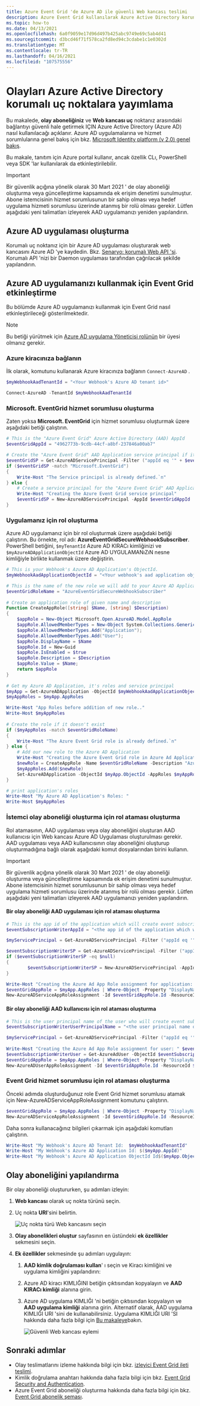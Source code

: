 ```yaml
---
title: Azure Event Grid 'de Azure AD ile güvenli Web kancası teslimi
description: Azure Event Grid kullanılarak Azure Active Directory korunan HTTPS uç noktalarına olayların nasıl teslim edileceğini açıklar
ms.topic: how-to
ms.date: 04/13/2021
ms.openlocfilehash: 6a0f9059e17d96d497b425abc9749e69c5ab4d41
ms.sourcegitcommit: d3bcd46f71f578ca2fd8ed94c3cdabe1c1e0302d
ms.translationtype: MT
ms.contentlocale: tr-TR
ms.lasthandoff: 04/16/2021
ms.locfileid: "107575556"
---
```

# <a name="publish-events-to-azure-active-directory-protected-endpoints"></a>Olayları Azure Active Directory korumalı uç noktalara yayımlama
Bu makalede, **olay aboneliğiniz** ve **Web kancası uç** noktanız arasındaki bağlantıyı güvenli hale getirmek IÇIN Azure Active Directory (Azure AD) nasıl kullanılacağı açıklanır. Azure AD uygulamalarına ve hizmet sorumlularına genel bakış için bkz. [Microsoft Identity platform (v 2.0) genel bakış](../active-directory/develop/v2-overview.md).

Bu makale, tanıtım için Azure portal kullanır, ancak özellik CLı, PowerShell veya SDK 'lar kullanılarak da etkinleştirilebilir.

> [!IMPORTANT]
> Bir güvenlik açığına yönelik olarak 30 Mart 2021 ' de olay aboneliği oluşturma veya güncelleştirme kapsamında ek erişim denetimi sunulmuştur. Abone istemcisinin hizmet sorumlusunun bir sahip olması veya hedef uygulama hizmeti sorumlusu üzerinde atanmış bir rolü olması gerekir. Lütfen aşağıdaki yeni talimatları izleyerek AAD uygulamanızı yeniden yapılandırın.


## <a name="create-an-azure-ad-application"></a>Azure AD uygulaması oluşturma
Korumalı uç noktanız için bir Azure AD uygulaması oluşturarak web kancasını Azure AD 'ye kaydedin. Bkz. [Senaryo: korumalı Web API 'si](https://docs.microsoft.com/azure/active-directory/develop/scenario-protected-web-api-overview). Korumalı API 'nizi bir Daemon uygulaması tarafından çağrılacak şekilde yapılandırın.
    
## <a name="enable-event-grid-to-use-your-azure-ad-application"></a>Azure AD uygulamanızı kullanmak için Event Grid etkinleştirme
Bu bölümde Azure AD uygulamanızı kullanmak için Event Grid nasıl etkinleştirileceği gösterilmektedir. 

> [!NOTE]
> Bu betiği yürütmek için [Azure AD uygulama Yöneticisi rolünün](../active-directory/roles/permissions-reference.md#all-roles) bir üyesi olmanız gerekir.

### <a name="connect-to-your-azure-tenant"></a>Azure kiracınıza bağlanın
İlk olarak, komutunu kullanarak Azure kiracınıza bağlanın `Connect-AzureAD` . 

```PowerShell
$myWebhookAadTenantId = "<Your Webhook's Azure AD tenant id>"

Connect-AzureAD -TenantId $myWebhookAadTenantId
```

### <a name="create-microsofteventgrid-service-principal"></a>Microsoft. EventGrid hizmet sorumlusu oluşturma
Zaten yoksa **Microsoft. EventGrid** için hizmet sorumlusu oluşturmak üzere aşağıdaki betiği çalıştırın. 

```PowerShell
# This is the "Azure Event Grid" Azure Active Directory (AAD) AppId
$eventGridAppId = "4962773b-9cdb-44cf-a8bf-237846a00ab7"

# Create the "Azure Event Grid" AAD Application service principal if it doesn't exist
$eventGridSP = Get-AzureADServicePrincipal -Filter ("appId eq '" + $eventGridAppId + "'")
if ($eventGridSP -match "Microsoft.EventGrid")
{
    Write-Host "The Service principal is already defined.`n"
} else {
    # Create a service principal for the "Azure Event Grid" AAD Application and add it to the role
    Write-Host "Creating the Azure Event Grid service principal"
    $eventGridSP = New-AzureADServicePrincipal -AppId $eventGridAppId
}
```

### <a name="create-a-role-for-your-application"></a>Uygulamanız için rol oluşturma   
Azure AD uygulamanız için bir rol oluşturmak üzere aşağıdaki betiği çalıştırın. Bu örnekte, rol adı: **AzureEventGridSecureWebhookSubscriber**. PowerShell betiğini, `$myTenantId` Azure AD KIRACı kimliğinizi ve `$myAzureADApplicationObjectId` Azure AD UYGULAMANıZıN nesne kimliğiyle birlikte kullanmak üzere değiştirin.

```PowerShell
# This is your Webhook's Azure AD Application's ObjectId. 
$myWebhookAadApplicationObjectId = "<Your webhook's aad application object id>"

# This is the name of the new role we will add to your Azure AD Application
$eventGridRoleName = "AzureEventGridSecureWebhookSubscriber"
       
# Create an application role of given name and description
Function CreateAppRole([string] $Name, [string] $Description)
{
    $appRole = New-Object Microsoft.Open.AzureAD.Model.AppRole
    $appRole.AllowedMemberTypes = New-Object System.Collections.Generic.List[string]
    $appRole.AllowedMemberTypes.Add("Application");
    $appRole.AllowedMemberTypes.Add("User");
    $appRole.DisplayName = $Name
    $appRole.Id = New-Guid
    $appRole.IsEnabled = $true
    $appRole.Description = $Description
    $appRole.Value = $Name;
    return $appRole
}
       
# Get my Azure AD Application, it's roles and service principal
$myApp = Get-AzureADApplication -ObjectId $myWebhookAadApplicationObjectId
$myAppRoles = $myApp.AppRoles

Write-Host "App Roles before addition of new role.."
Write-Host $myAppRoles
       
# Create the role if it doesn't exist
if ($myAppRoles -match $eventGridRoleName)
{
    Write-Host "The Azure Event Grid role is already defined.`n"
} else {      
    # Add our new role to the Azure AD Application
    Write-Host "Creating the Azure Event Grid role in Azure Ad Application: " $myWebhookAadApplicationObjectId
    $newRole = CreateAppRole -Name $eventGridRoleName -Description "Azure Event Grid Role"
    $myAppRoles.Add($newRole)
    Set-AzureADApplication -ObjectId $myApp.ObjectId -AppRoles $myAppRoles
}

# print application's roles
Write-Host "My Azure AD Application's Roles: "
Write-Host $myAppRoles

```

### <a name="create-role-assignment-for-the-client-creating-event-subscription"></a>İstemci olay aboneliği oluşturma için rol ataması oluşturma
Rol atamasının, AAD uygulaması veya olay aboneliğini oluşturan AAD kullanıcısı için Web kancası Azure AD Uygulaması oluşturulması gerekir. AAD uygulaması veya AAD kullanıcısının olay aboneliğini oluşturup oluşturmadığına bağlı olarak aşağıdaki komut dosyalarından birini kullanın.

> [!IMPORTANT]
> Bir güvenlik açığına yönelik olarak 30 Mart 2021 ' de olay aboneliği oluşturma veya güncelleştirme kapsamında ek erişim denetimi sunulmuştur. Abone istemcisinin hizmet sorumlusunun bir sahip olması veya hedef uygulama hizmeti sorumlusu üzerinde atanmış bir rolü olması gerekir. Lütfen aşağıdaki yeni talimatları izleyerek AAD uygulamanızı yeniden yapılandırın.

#### <a name="create-role-assignment-for-an-event-subscription-aad-app"></a>Bir olay aboneliği AAD uygulaması için rol ataması oluşturma 

```powershell
# This is the app id of the application which will create event subscription. Set to $null if you are not assigning the role to app.
$eventSubscriptionWriterAppId = "<the app id of the application which will create event subscription>"

$myServicePrincipal = Get-AzureADServicePrincipal -Filter ("appId eq '" + $myApp.AppId + "'")

$eventSubscriptionWriterSP = Get-AzureADServicePrincipal -Filter ("appId eq '" + $eventSubscriptionWriterAppId + "'")
if ($eventSubscriptionWriterSP -eq $null)
{
        $eventSubscriptionWriterSP = New-AzureADServicePrincipal -AppId $eventSubscriptionWriterAppId
}

Write-Host "Creating the Azure Ad App Role assignment for application: " $eventSubscriptionWriterAppId
$eventGridAppRole = $myApp.AppRoles | Where-Object -Property "DisplayName" -eq -Value $eventGridRoleName
New-AzureADServiceAppRoleAssignment -Id $eventGridAppRole.Id -ResourceId $myServicePrincipal.ObjectId -ObjectId $eventSubscriptionWriterSP.ObjectId -PrincipalId $eventSubscriptionWriterSP.ObjectId
```

#### <a name="create-role-assignment-for-an-event-subscription-aad-user"></a>Bir olay aboneliği AAD kullanıcısı için rol ataması oluşturma 

```powershell
# This is the user principal name of the user who will create event subscription. Set to $null if you are not assigning the role to user.
$eventSubscriptionWriterUserPrincipalName = "<the user principal name of the user who will create event subscription>"

$myServicePrincipal = Get-AzureADServicePrincipal -Filter ("appId eq '" + $myApp.AppId + "'")
    
Write-Host "Creating the Azure Ad App Role assignment for user: " $eventSubscriptionWriterUserPrincipalName
$eventSubscriptionWriterUser = Get-AzureAdUser -ObjectId $eventSubscriptionWriterUserPrincipalName
$eventGridAppRole = $myApp.AppRoles | Where-Object -Property "DisplayName" -eq -Value $eventGridRoleName
New-AzureADUserAppRoleAssignment -Id $eventGridAppRole.Id -ResourceId $myServicePrincipal.ObjectId -ObjectId $eventSubscriptionWriterUser.ObjectId -PrincipalId $eventSubscriptionWriterUser.ObjectId
```

### <a name="create-role-assignment-for-event-grid-service-principal"></a>Event Grid hizmet sorumlusu için rol ataması oluşturma
Önceki adımda oluşturduğunuz role Event Grid hizmet sorumlusu atamak için New-AzureADServiceAppRoleAssignment komutunu çalıştırın.

```powershell
$eventGridAppRole = $myApp.AppRoles | Where-Object -Property "DisplayName" -eq -Value $eventGridRoleName
New-AzureADServiceAppRoleAssignment -Id $eventGridAppRole.Id -ResourceId $myServicePrincipal.ObjectId -ObjectId $eventGridSP.ObjectId -PrincipalId $eventGridSP.ObjectId
```

Daha sonra kullanacağınız bilgileri çıkarmak için aşağıdaki komutları çalıştırın.

```powershell
Write-Host "My Webhook's Azure AD Tenant Id:  $myWebhookAadTenantId"
Write-Host "My Webhook's Azure AD Application Id: $($myApp.AppId)"
Write-Host "My Webhook's Azure AD Application ObjectId Id$($myApp.ObjectId)"
```

    
## <a name="configure-the-event-subscription"></a>Olay aboneliğini yapılandırma
Bir olay aboneliği oluştururken, şu adımları izleyin:

1. **Web kancası** olarak uç nokta türünü seçin. 
1. Uç nokta **URI**'sini belirtin.

    ![Uç nokta türü Web kancasını seçin](./media/secure-webhook-delivery/select-webhook.png)
1. **Olay abonelikleri oluştur** sayfasının en üstündeki **ek özellikler** sekmesini seçin.
1. **Ek özellikler** sekmesinde şu adımları uygulayın:
    1. **AAD kimlik doğrulaması kullan**' ı seçin ve Kiracı kimliğini ve uygulama kimliğini yapılandırın:
    1. Azure AD kiracı KIMLIĞINI betiğin çıktısından kopyalayın ve **AAD KIRACı kimliği** alanına girin.
    1. Azure AD uygulama KIMLIĞI 'ni betiğin çıktısından kopyalayın ve **AAD uygulama kimliği** alanına girin. Alternatif olarak, AAD uygulama KIMLIĞI URI 'sini de kullanabilirsiniz. Uygulama KIMLIĞI URI 'SI hakkında daha fazla bilgi için [Bu makaleye](../app-service/configure-authentication-provider-aad.md)bakın.

        ![Güvenli Web kancası eylemi](./media/secure-webhook-delivery/aad-configuration.png)



## <a name="next-steps"></a>Sonraki adımlar

* Olay teslimatlarını izleme hakkında bilgi için bkz. [izleyici Event Grid ileti teslimi](monitor-event-delivery.md).
* Kimlik doğrulama anahtarı hakkında daha fazla bilgi için bkz. [Event Grid Security and Authentication](security-authentication.md).
* Azure Event Grid aboneliği oluşturma hakkında daha fazla bilgi için bkz. [Event Grid abonelik şeması](subscription-creation-schema.md).
